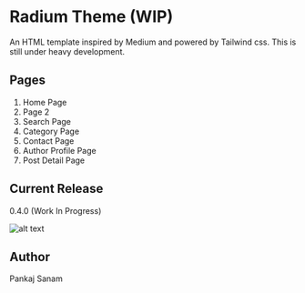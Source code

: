 # Radium Theme (WIP)

An HTML template inspired by Medium and powered by Tailwind css.
This is still under heavy development.

## Pages

1. Home Page
2. Page 2
3. Search Page
4. Category Page
5. Contact Page
6. Author Profile Page
7. Post Detail Page

## Current Release
0.4.0 (Work In Progress)

![alt text][radium]

[radium]: https://slashism.com/wp-content/uploads/2020/04/radium.png "Radium Theme"

## Author
Pankaj Sanam

